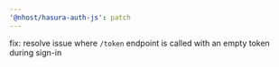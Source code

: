 ```yaml
---
'@nhost/hasura-auth-js': patch
---
```


fix: resolve issue where `/token` endpoint is called with an empty token during sign-in
